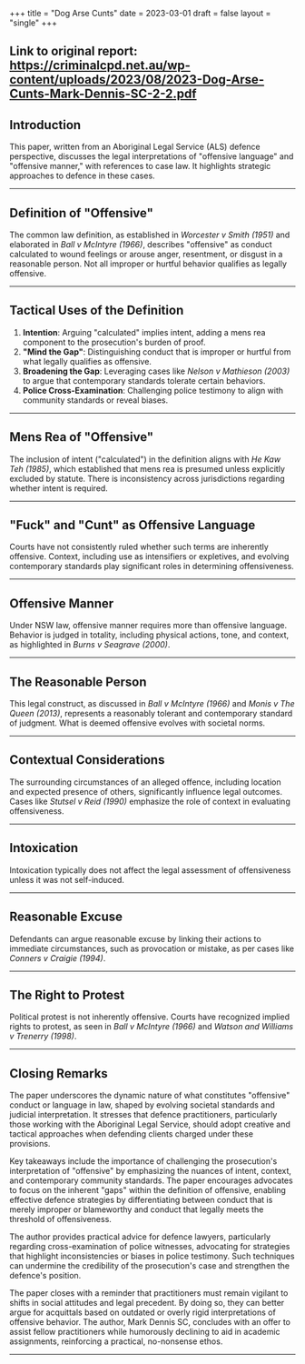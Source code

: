 +++
title = "Dog Arse Cunts"
date = 2023-03-01
draft = false
layout = "single"
+++


**Link to original report:** https://criminalcpd.net.au/wp-content/uploads/2023/08/2023-Dog-Arse-Cunts-Mark-Dennis-SC-2-2.pdf 
---

## Introduction
This paper, written from an Aboriginal Legal Service (ALS) defence perspective, discusses the legal interpretations of "offensive language" and "offensive manner," with references to case law. It highlights strategic approaches to defence in these cases.

---

## Definition of "Offensive"
The common law definition, as established in *Worcester v Smith (1951)* and elaborated in *Ball v McIntyre (1966)*, describes "offensive" as conduct calculated to wound feelings or arouse anger, resentment, or disgust in a reasonable person. Not all improper or hurtful behavior qualifies as legally offensive.

---

## Tactical Uses of the Definition
1. **Intention**: Arguing "calculated" implies intent, adding a mens rea component to the prosecution's burden of proof.
2. **"Mind the Gap"**: Distinguishing conduct that is improper or hurtful from what legally qualifies as offensive.
3. **Broadening the Gap**: Leveraging cases like *Nelson v Mathieson (2003)* to argue that contemporary standards tolerate certain behaviors.
4. **Police Cross-Examination**: Challenging police testimony to align with community standards or reveal biases.

---

## Mens Rea of "Offensive"
The inclusion of intent ("calculated") in the definition aligns with *He Kaw Teh (1985)*, which established that mens rea is presumed unless explicitly excluded by statute. There is inconsistency across jurisdictions regarding whether intent is required.

---

## "Fuck" and "Cunt" as Offensive Language
Courts have not consistently ruled whether such terms are inherently offensive. Context, including use as intensifiers or expletives, and evolving contemporary standards play significant roles in determining offensiveness.

---

## Offensive Manner
Under NSW law, offensive manner requires more than offensive language. Behavior is judged in totality, including physical actions, tone, and context, as highlighted in *Burns v Seagrave (2000)*.

---

## The Reasonable Person
This legal construct, as discussed in *Ball v McIntyre (1966)* and *Monis v The Queen (2013)*, represents a reasonably tolerant and contemporary standard of judgment. What is deemed offensive evolves with societal norms.

---

## Contextual Considerations
The surrounding circumstances of an alleged offence, including location and expected presence of others, significantly influence legal outcomes. Cases like *Stutsel v Reid (1990)* emphasize the role of context in evaluating offensiveness.

---

## Intoxication
Intoxication typically does not affect the legal assessment of offensiveness unless it was not self-induced.

---

## Reasonable Excuse
Defendants can argue reasonable excuse by linking their actions to immediate circumstances, such as provocation or mistake, as per cases like *Conners v Craigie (1994)*.

---

## The Right to Protest
Political protest is not inherently offensive. Courts have recognized implied rights to protest, as seen in *Ball v McIntyre (1966)* and *Watson and Williams v Trenerry (1998)*.

---

## Closing Remarks
The paper underscores the dynamic nature of what constitutes "offensive" conduct or language in law, shaped by evolving societal standards and judicial interpretation. It stresses that defence practitioners, particularly those working with the Aboriginal Legal Service, should adopt creative and tactical approaches when defending clients charged under these provisions.

Key takeaways include the importance of challenging the prosecution's interpretation of "offensive" by emphasizing the nuances of intent, context, and contemporary community standards. The paper encourages advocates to focus on the inherent "gaps" within the definition of offensive, enabling effective defence strategies by differentiating between conduct that is merely improper or blameworthy and conduct that legally meets the threshold of offensiveness.

The author provides practical advice for defence lawyers, particularly regarding cross-examination of police witnesses, advocating for strategies that highlight inconsistencies or biases in police testimony. Such techniques can undermine the credibility of the prosecution's case and strengthen the defence's position.

The paper closes with a reminder that practitioners must remain vigilant to shifts in social attitudes and legal precedent. By doing so, they can better argue for acquittals based on outdated or overly rigid interpretations of offensive behavior. The author, Mark Dennis SC, concludes with an offer to assist fellow practitioners while humorously declining to aid in academic assignments, reinforcing a practical, no-nonsense ethos.

---